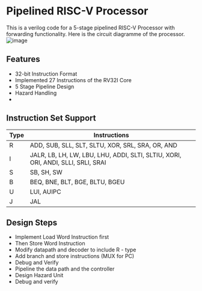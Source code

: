 # Pipelined RISC-V Processor
This is a verilog code for a 5-stage pipelined RISC-V Processor with forwarding functionality. Here is the circuit diagramme of the processor.
![image](https://github.com/user-attachments/assets/9d113bb3-596b-410d-bbd4-0b2faaa26190)


## Features
- 32-bit Instruction Format
- Implemented 27 Instructions of the RV32I Core
- 5 Stage Pipeline Design
- Hazard Handling
- 
## Instruction Set Support
| Type | Instructions |
|------|--------|
| R    | ADD, SUB, SLL, SLT, SLTU, XOR, SRL, SRA, OR, AND| 
| I    | JALR, LB, LH, LW, LBU, LHU, ADDI, SLTI, SLTIU, XORI, ORI, ANDI, SLLI, SRLI, SRAI| 
| S    | SB, SH, SW | 
| B    | BEQ, BNE, BLT, BGE, BLTU, BGEU |
| U    | LUI, AUIPC |
| J    | JAL | 

## Design Steps
- Implement Load Word Instruction first
- Then Store Word Instruction
- Modify datapath and decoder to include R - type
- Add branch and store instructions (MUX for PC)
- Debug and Verify
- Pipeline the data path and the controller
- Design Hazard Unit
- Debug and verify
